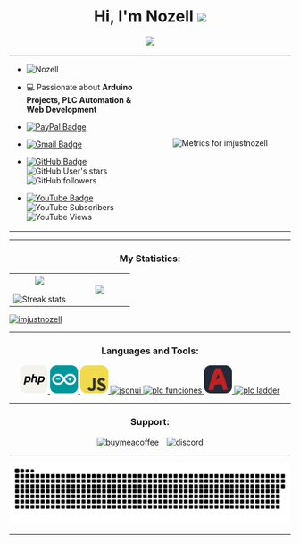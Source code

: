#

<h1 align="center"><b>Hi, I'm Nozell </b><img src="https://media.giphy.com/media/hvRJCLFzcasrR4ia7z/giphy.gif" width="35"></h1>

<p align="center">
  <a href="https://github.com/DenverCoder1/readme-typing-svg"><img src="https://readme-typing-svg.herokuapp.com?font=Time+New+Roman&color=cyan&size=25&center=true&vCenter=true&width=600&height=100&lines=Hello,+I'm+Nozell+%F0%9F%91%8B;PHP+Developer,;PocketMine+Developer,;Advanced+Automation+Techniques,;Arduino+Projects,;Highly+Experienced+in+PLC+Functions,;PLC+Ladder+Expert,;JSON+UI+Enthusiast,;Always+Learning+New+Things.."></a>
</p>

<table align="center">
<tr border="none">
<td width="50%" align="left">
  
- <img src="https://komarev.com/ghpvc/?username=imjustnozell&label=Profile%20views&color=0e75b6&style=flat" alt="Nozell" /> </p>

- 💻 Passionate about **Arduino Projects, PLC Automation & Web Development**

- <p>
    <a href="https://www.paypal.com/paypalme/vNozell" target="_blank" rel="noopener noreferrer">
      <img src="https://img.shields.io/badge/PayPal-00457C?style=for-the-badge&logo=paypal&logoColor=white" alt="PayPal Badge" />
    </a>
  </p>

- <p>
    <a href="mailto:imjustnozell@gmail.com" target="_blank" rel="noopener noreferrer">
      <img src="https://img.shields.io/badge/Gmail-D14836?style=for-the-badge&logo=gmail&logoColor=white" alt="Gmail Badge" />
    </a>
  </p>

- <p>
  <a href="https://github.com/ImJustNozell" target="_blank" rel="noopener noreferrer">
    <img src="https://img.shields.io/badge/GitHub-100000?style=for-the-badge&logo=github&logoColor=white" alt="GitHub Badge" />
  </a>
  
  <img src="https://img.shields.io/github/stars/imjustnozell?style=for-the-badge" alt="GitHub User's stars" />

  <img src="https://img.shields.io/github/followers/imjustnozell?style=for-the-badge" alt="GitHub followers" />

</p>

- <p>
  <a href="https://www.youtube.com/channel/UCg4BM8oOB_kP9c6lz3fvLng" target="_blank" rel="noopener noreferrer">
    <img src="https://img.shields.io/badge/YouTube-FF0000?style=for-the-badge&logo=youtube&logoColor=white" alt="YouTube Badge" />
  </a>
  
  <img src="https://img.shields.io/youtube/channel/subscribers/UCg4BM8oOB_kP9c6lz3fvLng?style=for-the-badge" alt="YouTube Subscribers" />

  <img src="https://img.shields.io/youtube/channel/views/UCg4BM8oOB_kP9c6lz3fvLng?style=for-the-badge" alt="YouTube Views" />

</p>

</td>
<td width="50%" align="center">

<img src="https://metrics.lecoq.io/imjustnozell?template=classic&achievements=1&achievements.threshold=C&achievements.secrets=true&achievements.display=compact&achievements.limit=0&config.timezone=America%2FLima" alt="Metrics for imjustnozell">

  </td>
</tr>
</table>

---

<h3 align="center">My Statistics:</h3>
<p align="center">
<table align="center">
<tr border="none">
<td width="50%" align="center">
  
  <img  align="center"  src="https://github-readme-stats.vercel.app/api?username=imjustnozell&theme=dark&show_icons=true&count_private=true" />
  <br></br>
  <img  title="🔥 Get streak stats for your profile at git.io/streak-stats" alt="Streak stats" src="https://github-readme-streak-stats.herokuapp.com/?user=imjustnozell&theme=dark&hide_border=false" />
</td>
<td width="50%" align="center">

  <img  align="center"  src="https://github-readme-stats.anuraghazra1.vercel.app/api/top-langs/?username=imjustnozell&theme=dark&hide_border=false&no-bg=true&no-frame=true&langs_count=10"/>
  
  </td>
</tr>
</table>

<p align="left"> <a href="https://github.com/ryo-ma/github-profile-trophy"><img src="https://github-profile-trophy.vercel.app/?username=imjustnozell" alt="imjustnozell" /></a> </p>

---

<h3 align="center">Languages and Tools:</h3>
<p align="center">
<a href="https://www.php.net" target="_blank" rel="noreferrer"> <img src="https://github.com/tandpfun/skill-icons/blob/main/icons/PHP-Light.svg" alt="php" width="50" height="50"/> </a>
<a href="https://www.arduino.cc/" target="_blank" rel="noreferrer"> <img src="https://github.com/tandpfun/skill-icons/blob/main/icons/Arduino.svg" alt="arduino" width="50" height="50"/> </a>
<a href="https://developer.mozilla.org/en-US/docs/Web/JavaScript" target="_blank" rel="noreferrer"> <img src="https://github.com/tandpfun/skill-icons/blob/main/icons/JavaScript.svg" alt="javascript" width="50" height="50"/> </a>
<a href="https://www.json.org/json-en.html" target="_blank" rel="noreferrer"> <img src="https://github.com/ImJustNozell/ImJustNozell/blob/main/images/jsonui.png" alt="jsonui" width="50" height="50"/> </a>
<a href="https://www.rockwellautomation.com/en-us.html" target="_blank" rel="noreferrer"> <img src="https://github.com/ImJustNozell/ImJustNozell/blob/main/images/plc-de_funciones.png" alt="plc funciones" width="50" height="50"/> </a>
<a href="https://www.autodesk.com/products/autocad/overview" target="_blank" rel="noreferrer"> <img src="https://github.com/tandpfun/skill-icons/blob/main/icons/AutoCAD-Dark.svg" alt="autocad" width="50" height="50"/> </a>
<a href="https://www.plc-ladder.com" target="_blank" rel="noreferrer"> <img src="https://github.com/ImJustNozell/ImJustNozell/blob/main/images/plc-ladder.png" alt="plc ladder" width="50" height="50"/> </a>
</p>

---

<h3 align="center">Support:</h3>

<p align="center">
  <a href="https://www.paypal.me/vNozell" style="display: inline-block;">
    <img align="center" src="https://cdn.buymeacoffee.com/buttons/v2/default-yellow.png" height="50" width="210" alt="buymeacoffee" />
  </a>
  
  <a href="https://discord.gg/NvxR2SCyQY" style="display: inline-block; margin-left: 10px;">
    <img align="center" src="https://github.com/ImJustNozell/ImJustNozell/blob/main/images/discord.png" height="70" width="210" alt="discord" />
  </a>
</p>

---

<div>
  <img src="https://github.com/Pepyn0/Pepyn0/raw/output/github-contribution-grid-snake.svg" alt="snake"></center>
</div>

---
